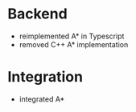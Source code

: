 # Backend
- reimplemented A* in Typescript
- removed C++ A* implementation

# Integration
- integrated A*
